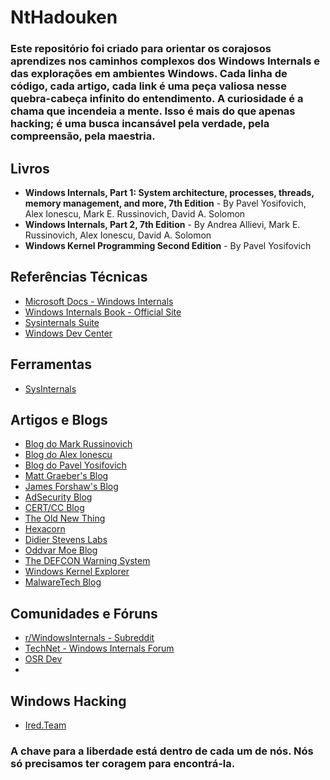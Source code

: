 # NtHadouken
### Este repositório foi criado para orientar os corajosos aprendizes nos caminhos complexos dos Windows Internals e das explorações em ambientes Windows. Cada linha de código, cada artigo, cada link é uma peça valiosa nesse quebra-cabeça infinito do entendimento. A curiosidade é a chama que incendeia a mente. Isso é mais do que apenas hacking; é uma busca incansável pela verdade, pela compreensão, pela maestria.

## Livros

- **Windows Internals, Part 1: System architecture, processes, threads, memory management, and more, 7th Edition** - By Pavel Yosifovich, Alex Ionescu, Mark E. Russinovich, David A. Solomon
- **Windows Internals, Part 2, 7th Edition** - By Andrea Allievi, Mark E. Russinovich, Alex Ionescu, David A. Solomon
- **Windows Kernel Programming Second Edition** - By Pavel Yosifovich
## Referências Técnicas

- [Microsoft Docs - Windows Internals](https://docs.microsoft.com/en-us/windows/win32/sysinfo/about-windows-internals)
- [Windows Internals Book - Official Site](https://www.microsoftpressstore.com/store/windows-internals-9780134855334)
- [Sysinternals Suite](https://docs.microsoft.com/en-us/sysinternals/)
- [Windows Dev Center](https://developer.microsoft.com/en-us/windows)

## Ferramentas
- [SysInternals](https://learn.microsoft.com/en-us/sysinternals/)

## Artigos e Blogs

- [Blog do Mark Russinovich](https://techcommunity.microsoft.com/t5/windows-blog-archive/bg-p/WindowsInsidersBlog)
- [Blog do Alex Ionescu](https://www.alex-ionescu.com/)
- [Blog do Pavel Yosifovich](http://www.codemachine.com/)
- [Matt Graeber's Blog](https://posts.specterops.io/@mattifestation)
- [James Forshaw's Blog](https://tyranidslair.blogspot.com/)
- [AdSecurity Blog](https://adsecurity.org/)
- [CERT/CC Blog](https://insights.sei.cmu.edu/authors/will-dormann/)
- [The Old New Thing](https://devblogs.microsoft.com/oldnewthing/)
- [Hexacorn](https://www.hexacorn.com/blog/)
- [Didier Stevens Labs](https://blog.didierstevens.com/)
- [Oddvar Moe Blog](https://oddvar.moe/)
- [The DEFCON Warning System](https://www.defconwarningsystem.com/)
- [Windows Kernel Explorer](https://blog.xpnsec.com/)
- [MalwareTech Blog](https://www.malwaretech.com/)


## Comunidades e Fóruns

- [r/WindowsInternals - Subreddit](https://www.reddit.com/r/WindowsInternals/)
- [TechNet - Windows Internals Forum](https://social.technet.microsoft.com/Forums/en-US/home?category=windowsinternals)
- [OSR Dev](https://community.osr.com/)
- 

## Windows Hacking
- [Ired.Team](https://www.ired.team)

### A chave para a liberdade está dentro de cada um de nós. Nós só precisamos ter coragem para encontrá-la.
